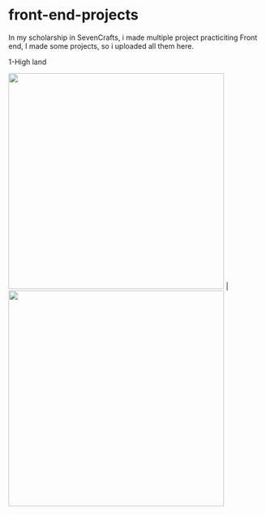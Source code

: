 # front-end-projects
In my scholarship in SevenCrafts, i made multiple project practiciting Front end, I made some projects, so i uploaded all them here.


1-High land 


<img src="https://user-images.githubusercontent.com/69484554/135263362-0a3b9e8d-d9ed-4e62-9e58-3baa813f2c82.png" width="425"/>  | <img src="https://user-images.githubusercontent.com/69484554/135263424-51c4b02f-f342-4621-a759-ece9c17dea24.png" width="425"/> 





